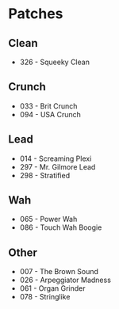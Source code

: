# Patches

## Clean

- 326 - Squeeky Clean

## Crunch

- 033 - Brit Crunch
- 094 - USA Crunch

## Lead

- 014 - Screaming Plexi
- 297 - Mr. Gilmore Lead
- 298 - Stratified

## Wah

- 065 - Power Wah
- 086 - Touch Wah Boogie

## Other

- 007 - The Brown Sound
- 026 - Arpeggiator Madness
- 061 - Organ Grinder
- 078 - Stringlike

